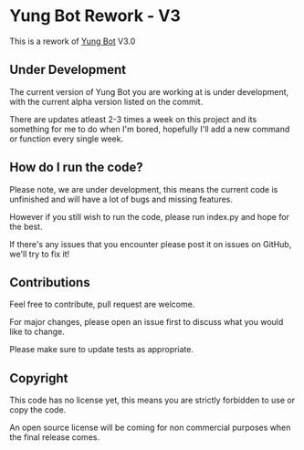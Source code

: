 
# Yung Bot Rework - V3

This is a rework of [Yung Bot](https://yungcz.com/yungbot) V3.0

## Under Development
The current version of Yung Bot you are working at is under development, with the current alpha version listed on the commit.

There are updates atleast 2-3 times a week on this project and its something for me to do when I'm bored, hopefully I'll add a new command or function every single week.

## How do I run the code?
Please note, we are under development, this means the current code is unfinished and will have a lot of bugs and missing features.

However if you still wish to run the code, please run index.py and hope for the best.

If there's any issues that you encounter please post it on issues on GitHub, we'll try to fix it!

## Contributions
Feel free to contribute, pull request are welcome.

For major changes, please open an issue first to discuss what you would like to change.

Please make sure to update tests as appropriate.

## Copyright
This code has no license yet, this means you are strictly forbidden to use or copy the code.

An open source license will be coming for non commercial purposes when the final release comes.

